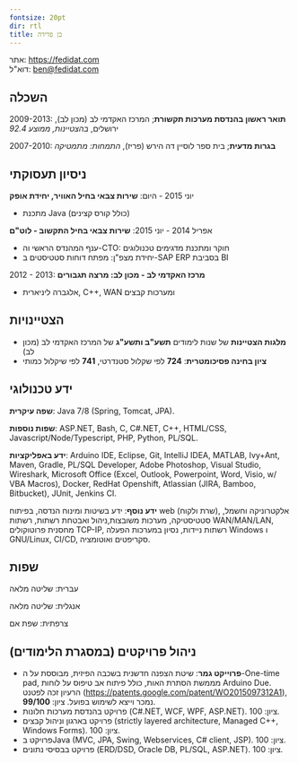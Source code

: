 ```yaml
---
fontsize: 20pt
dir: rtl
title: בן פדידה
---
```


אתר: <https://fedidat.com>  
דוא"ל: <ben@fedidat.com>

## השכלה

2009-2013: **תואר ראשון בהנדסת מערכות תקשורת**; המרכז האקדמי לב (מכון לב), ירושלים, *בהצטיינות, ממוצע 92.4*

2007-2010: **בגרות מדעית**; בית ספר לוסיין דה הירש (פריז), *התמחות: מתמטיקה*


## ניסיון תעסוקתי

יוני 2015 - היום: **שירות צבאי בחיל האוויר, יחידת אופק**

* מתכנת Java (כולל קורס קצינים)

אפריל 2014 - יוני 2015: **שירות צבאי בחיל התקשוב - לוט"ם**

* ענף המהנדס הראשי וה-CTO: חוקר ומתכנת מדגימים טכנולוגים
* יחידת מצפ"ן: מפתח דוחות סטטיסטים ב-SAP ERP בסביבת BI

2012 - 2013: **מרכז האקדמי לב - מכון לב: מרצה תגבורים**

* אלגברה ליניארית, C++, WAN ומערכות קבצים


## הצטיינויות

- **מלגות הצטיינות** של שנות לימודים **תשע"ב ותשע"ג** של המרכז האקדמי לב (מכון לב)
- **ציון בחינה פסיכומטרית**: **724** לפי שקלול סטנדרטי, **741** לפי שיקלול כמותי


## ידע טכנולוגי

**שפה עיקרית**: Java 7/8 (Spring, Tomcat, JPA).

**שפות נוספות**: ASP.NET, Bash, C, C#.NET, C++, HTML/CSS, Javascript/Node/Typescript, PHP, Python, PL/SQL.

**ידע באפליקציות**: Arduino IDE, Eclipse, Git, IntelliJ IDEA, MATLAB, Ivy+Ant, Maven, Gradle, PL/SQL Developer, Adobe Photoshop, Visual Studio, Wireshark, Microsoft Office (Excel, Outlook, Powerpoint, Word, Visio, w/ VBA Macros), Docker, RedHat Openshift, Atlassian (JIRA, Bamboo, Bitbucket), JUnit, Jenkins CI.

**ידע נוסף**: ידע בשיטות ומינוח הנדסה, בפיתוח web (שרת ולקוח), אלקטרוניקה וחשמל, סטטיסטיקה, מערכות משובצות,ניהול ואבטחת רשתות, רשתות WAN/MAN/LAN, מחסנית פרוטוקולים TCP-IP, רשתות ניידות, נסיון במערכות הפעלה Windows ו  GNU/Linux, CI/CD, סקריפטים ואוטומציה.


## שפות

עברית: שליטה מלאה

אנגלית: שליטה מלאה

צרפתית: שפת אם


## ניהול פרויקטים (במסגרת הלימודים)

- **פרוייקט גמר**: שיטת הצפנה חדשנית בשכבה הפיזית, מבוססת על ה-One-time pad, מממשת הסתרת האות, כולל פיתוח אב טיפוס על לוחות Arduino Due. הרעיון זכה לפטנט (<https://patents.google.com/patent/WO2015097312A1>), נמכר וייצא לשימוש בפועל. ציון: **99/100**.
- פרויקט בהנדסת מערכות חלונות (C#.NET, WCF, WPF, ASP.NET). ציון: 100.
- פרויקט בארגון וניהול קבצים (strictly layered architecture, Managed C++, Windows Forms). ציון: 100.
- פרויקט בJava (MVC, JPA, Swing, Webservices, C# client, JSP). ציון: 100.
- פרויקט בבסיסי נתונים (ERD/DSD, Oracle DB, PL/SQL, ASP.NET). ציון: 100.
